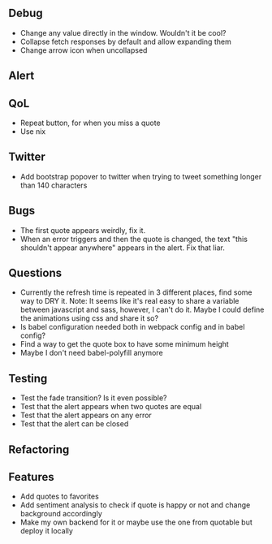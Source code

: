 ## Debug
* Change any value directly in the window. Wouldn't it be cool?
* Collapse fetch responses by default and allow expanding them
* Change arrow icon when uncollapsed

## Alert

## QoL
* Repeat button, for when you miss a quote
* Use nix

## Twitter
* Add bootstrap popover to twitter when trying to tweet something longer than 140 characters

## Bugs
* The first quote appears weirdly, fix it.
* When an error triggers and then the quote is changed, the text "this shouldn't appear anywhere" appears in the alert. Fix that liar.

## Questions
* Currently the refresh time is repeated in 3 different places, find some way to DRY it. Note: It seems like it's real easy to share a variable between javascript and sass, however, I can't do it. Maybe I could define the animations using css and share it so?
* Is babel configuration needed both in webpack config and in babel config?
* Find a way to get the quote box to have some minimum height
* Maybe I don't need babel-polyfill anymore

## Testing
* Test the fade transition? Is it even possible?
* Test that the alert appears when two quotes are equal
* Test that the alert appears on any error
* Test that the alert can be closed 

## Refactoring

## Features
* Add quotes to favorites
* Add sentiment analysis to check if quote is happy or not and change background accordingly
* Make my own backend for it or maybe use the one from quotable but deploy it locally
